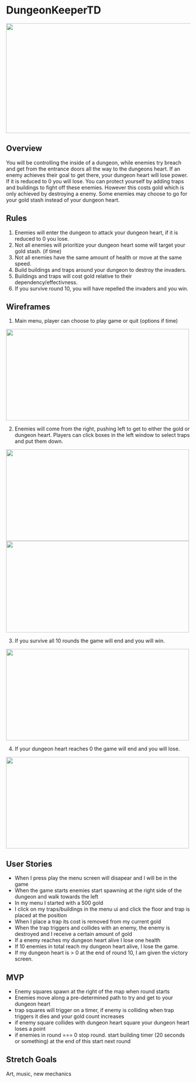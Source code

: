 # DungeonKeeperTD
<img src="https://i.imgur.com/cZ68Pfj.png" width="600" height="300" >

## Overview
You will be controlling the inside of a dungeon, while enemies try breach and get from the entrance doors all the way to the dungeons heart. If an enemy achieves their goal to get there, your dungeon heart will lose power. If it is reduced to 0 you will lose. You can protect yourself by adding traps and buildings to fight off these enemies. However this costs gold which is only achieved by destroying a enemy. Some enemies may choose to go for your gold stash instead of your dungeon heart.

## Rules
1. Enemies will enter the dungeon to attack your dungeon heart, if it is reduced to 0 you lose.
2. Not all enemies will prioritize your dungeon heart some will target your gold stash. (if time)
3. Not all enemies have the same amount of health or move at the same speed.
4. Build buildings and traps around your dungeon to destroy the invaders.
5. Buildings and traps will cost gold relative to their dependency/effectivness.
6. If you survive round 10, you will have repelled the invaders and you win. 

## Wireframes
1. Main menu, player can choose to play game or quit (options if time)
<img src="https://i.imgur.com/MN4pIUF.jpg" width="500" height="250">

2. Enemies will come from the right, pushing left to get to either the gold or dungeon heart. Players can click boxes in the left window to select traps and put them down.
<img src="https://i.imgur.com/Ep3Sh35.jpg" width="500" height="250">
<img src="https://i.imgur.com/wh9tydg.jpg" width="500" height="250">

3. If you survive all 10 rounds the game will end and you will win.
<img src="https://i.imgur.com/MMHjgdb.jpg" width="500" height="250">


4. If your dungeon heart reaches 0 the game will end and you will lose.
<img src="https://i.imgur.com/oHTz8dE.jpg" width="500" height="250">


## User Stories

- When I press play the menu screen will disapear and I will be in the game
- When the game starts enemies start spawning at the right side of the dungeon and walk towards the left
- In my menu I started with a 500 gold
- I click on my traps/buildings in the menu ui and click the floor and trap is placed at the position
- When I place a trap its cost is removed from my current gold
- When the trap triggers and collides with an enemy, the enemy is destroyed and I receive a certain amount of gold
- If a enemy reaches my dungeon heart alive I lose one health
- If 10 enemies in total reach my dungeon heart alive, I lose the game.
- If my dungeon heart is > 0 at the end of round 10, I am given the victory screen.

## MVP

- Enemy squares spawn at the right of the map when round starts
- Enemies move along a pre-determined path to try and get to your dungeon heart
- trap squares will trigger on a timer, if enemy is colliding when trap triggers it dies and your gold count increases
- if enemy square collides with dungeon heart square your dungeon heart loses a point
- if enemies in round  === 0 stop round. start building timer (20 seconds or something) at the end of this start next round

## Stretch Goals

Art, music, new mechanics
